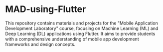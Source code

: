 # MAD-using-Flutter
This repository contains materials and projects for the "Mobile Application Development Laboratory" course, focusing on Machine Learning (ML) and Deep Learning (DL) applications using Flutter. It aims to provide students with a comprehensive understanding of mobile app development frameworks and design concepts.
